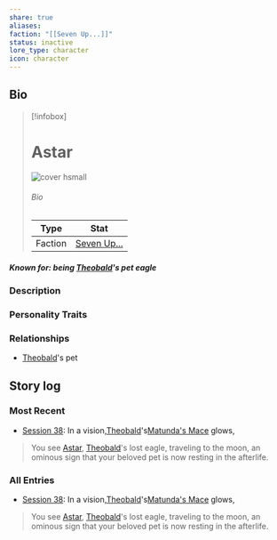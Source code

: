 ```yaml
---
share: true
aliases: 
faction: "[[Seven Up...]]"
status: inactive
lore_type: character
icon: character
---
```

## Bio
> [!infobox]
> # Astar
> ![cover hsmall](insertimage.png)
> ###### Bio
> | Type | Stat |
> | ---- | ---- |
> | Faction| [Seven Up...](../../Factions/Seven%20Up....md)| 
##### Known for: being [Theobald](../Theobald%20Clayhollow.md)'s pet eagle
### Description
### Personality Traits
### Relationships
- [Theobald](../Theobald%20Clayhollow.md)'s pet
## Story log
### Most Recent
- [Session 38](../../Session%20Log/Session%2038.md): In a vision,[Theobald](Theobald%20Clayhollow.md)'s[Matunda's Mace](Matunda's%20Mace.md) glows,
> You see [Astar](Astar.md), [Theobald](Theobald%20Clayhollow.md)'s lost eagle, traveling to the moon, an ominous sign that your beloved pet is now resting in the afterlife.

### All Entries
- [Session 38](../../Session%20Log/Session%2038.md): In a vision,[Theobald](Theobald%20Clayhollow.md)'s[Matunda's Mace](Matunda's%20Mace.md) glows,
> You see [Astar](Astar.md), [Theobald](Theobald%20Clayhollow.md)'s lost eagle, traveling to the moon, an ominous sign that your beloved pet is now resting in the afterlife.
